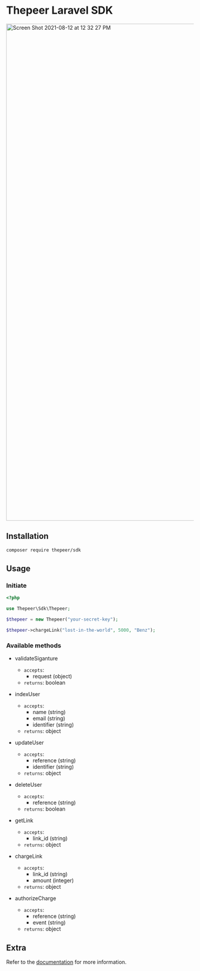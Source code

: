 # Thepeer Laravel SDK

<img width="1334" alt="Screen Shot 2021-08-12 at 12 32 27 PM" src="https://user-images.githubusercontent.com/5338836/129189931-2094054a-f3c7-4f10-a23b-dbc652fde9c2.png">

## Installation

```bash
composer require thepeer/sdk
```

## Usage

### Initiate 

```php
<?php

use Thepeer\Sdk\Thepeer;

$thepeer = new Thepeer("your-secret-key");

$thepeer->chargeLink("lost-in-the-world", 5000, "Benz");
```

### Available methods

* validateSiganture
    - `accepts`: 
        - request (object)
    - `returns`: boolean
    
* indexUser
    - `accepts`:
        - name (string)
        - email (string)
        - identifier (string)
    - `returns`: object
        
* updateUser
    - `accepts`:
        - reference (string)
        - identifier (string)
    - `returns`: object
        
* deleteUser
    - `accepts`:
        - reference (string)
    - `returns`: boolean
    
* getLink
    - `accepts`:
        - link_id (string)
    - `returns`: object

* chargeLink
    - `accepts`:
        - link_id (string)
        - amount (integer)
    - `returns`: object
    
* authorizeCharge
    - `accepts`:
        - reference (string)
        - event (string)
    - `returns`: object

## Extra

Refer to the [documentation](https://docs.thepeer.co/) for more information.

